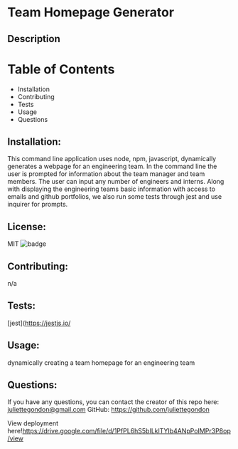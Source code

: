 
  # Team Homepage Generator

  ## Description
  

  # Table of Contents
  *  Installation 
  *  Contributing 
  *  Tests 
  *  Usage 
  *  Questions 

  ## Installation:
  This command line application uses node, npm, javascript, dynamically generates a webpage for an engineering team. In the command line the user is prompted for information about the team manager and team members. The user can input any number of engineers and interns. Along with displaying the engineering teams basic information with access to emails and github portfolios, we also run some tests through jest and use inquirer for prompts.  

  ## License:
  MIT
  ![badge](https://img.shields.io/badge/license-MIT-green) 
  

  ## Contributing:
  n/a

  ## Tests:
  [jest](https://jestjs.io/

  ## Usage:
  dynamically creating a team homepage for an engineering team 
  ## Questions: 

If you have any questions, you can contact the creator of this repo here: [juliettegondon@gmail.com](mailto:juliettegondon@gmail.com)
GitHub: https://github.com/juliettegondon

View deployment here!https://drive.google.com/file/d/1PfPL6hS5bILklTYIb4ANpPoIMPr3P8op/view
